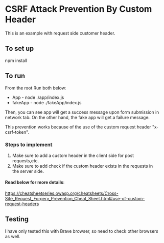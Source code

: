 # CSRF Attack Prevention By Custom Header
This is an example with request side customer header.

## To set up
npm install

## To run
From the root
Run both below:

- App - node ./app/index.js
- fakeApp - node ./fakeApp/index.js

Then, you can see app will get a success message upon form submission in network tab.
On the other hand, the fake app will get a failure message.

This prevention works because of the use of the custom request header "x-csrf-token".

### Steps to implement
1. Make sure to add a custom header in the client side for post requests,etc.
2. Make sure to add check if the custom header exists in the requests in the server side.

#### Read below for more details:
https://cheatsheetseries.owasp.org/cheatsheets/Cross-Site_Request_Forgery_Prevention_Cheat_Sheet.html#use-of-custom-request-headers

## Testing
I have only tested this with Brave browser, so need to check other browsers as well.